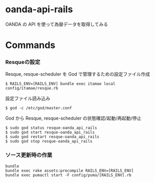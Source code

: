 # oanda-api-rails

OANDA の API を使って為替データを取得してみる

# Commands

### Resqueの設定

Resque, resque-scheduler を God で管理するための設定ファイル作成
```
$ RAILS_ENV=[RAILS_ENV] bundle exec itamae local config/itamae/resque.rb
```

設定ファイル読み込み
```
$ god -c /etc/god/master.conf
```

God から Resque, resque-scheduler の状態確認/起動/再起動/停止
```
$ sudo god status resque-oanda_api_rails
$ sudo god start resque-oanda_api_rails
$ sudo god restart resque-oanda_api_rails
$ sudo god stop resque-oanda_api_rails
```

### ソース更新時の作業

```
bundle
bundle exec rake assets:precompile RAILS_ENV=[RAILS_ENV]
bundle exec pumactl start -F config/puma/[RAILS_ENV].rb
```
